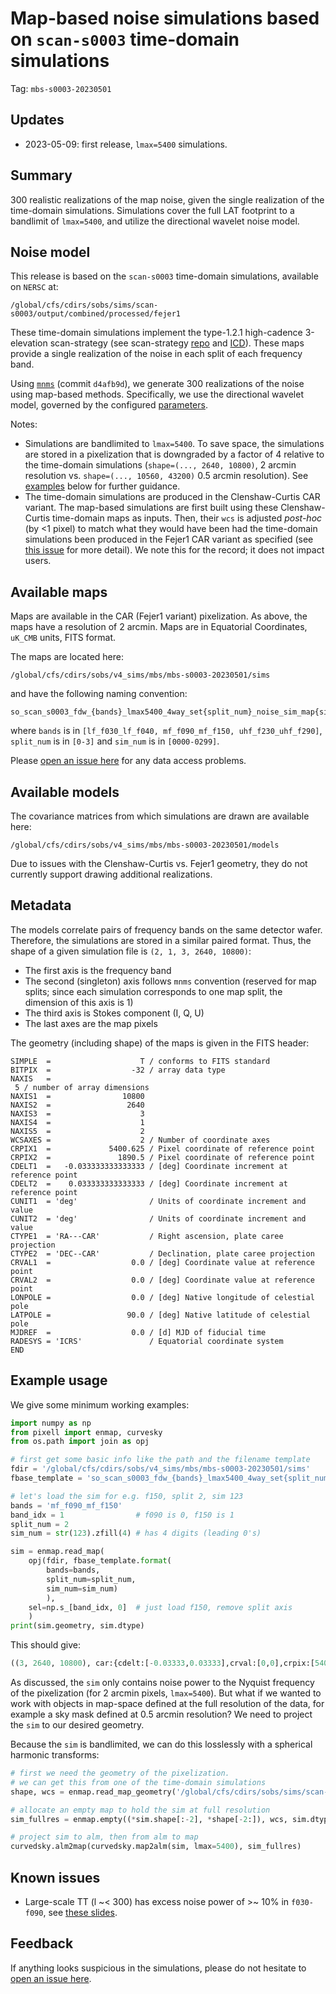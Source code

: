 # Map-based noise simulations based on `scan-s0003` time-domain simulations

Tag: `mbs-s0003-20230501`

## Updates

* 2023-05-09: first release, `lmax=5400` simulations.

## Summary

300 realistic realizations of the map noise, given the single realization of the time-domain simulations. Simulations cover the full LAT footprint to a bandlimit of `lmax=5400`, and utilize the directional wavelet noise model.

## Noise model

This release is based on the `scan-s0003` time-domain simulations, available on `NERSC` at:

    /global/cfs/cdirs/sobs/sims/scan-s0003/output/combined/processed/fejer1

These time-domain simulations implement the type-1.2.1 high-cadence 3-elevation scan-strategy (see scan-strategy [repo](https://github.com/simonsobs/pwg-scripts/tree/master/pwg-tds/scan-strategy-sims-2023) and [ICD](https://docs.google.com/presentation/d/1hInPLZYGQrO1E7j9FxR6UlH5RZarJsQ3mDHzlU0i7I8/edit#slide=id.p)). These maps provide a single realization of the noise in each split of each frequency band. 

Using [`mnms`](https://github.com/simonsobs/mnms) (commit `d4afb9d`), we generate 300 realizations of the noise using map-based methods. Specifically, we use the directional wavelet model, governed by the configured [parameters](parameters/so_scan_s0003.yaml).

Notes:
* Simulations are bandlimited to `lmax=5400`. To save space, the simulations are stored in a pixelization that is downgraded by a factor of 4 relative to the time-domain simulations (`shape=(..., 2640, 10800)`, 2 arcmin resolution vs. `shape=(..., 10560, 43200)` 0.5 arcmin resolution). See [examples](#example-usage) below for further guidance.
* The time-domain simulations are produced in the Clenshaw-Curtis CAR variant. The map-based simulations are first built using these Clenshaw-Curtis time-domain maps as inputs. Then, their `wcs` is adjusted *post-hoc* (by <1 pixel) to match what they would have been had the time-domain simulations been produced in the Fejer1 CAR variant as specified (see [this issue](https://github.com/simonsobs/map_based_simulations/issues/42) for more detail). We note this for the record; it does not impact users.

## Available maps

Maps are available in the CAR (Fejer1 variant) pixelization. As above, the maps have a resolution of 2 arcmin. Maps are in Equatorial Coordinates, `uK_CMB` units, FITS format.

The maps are located here:

    /global/cfs/cdirs/sobs/v4_sims/mbs/mbs-s0003-20230501/sims

and have the following naming convention:

    so_scan_s0003_fdw_{bands}_lmax5400_4way_set{split_num}_noise_sim_map{sim_num}.fits

where `bands` is in `[lf_f030_lf_f040, mf_f090_mf_f150, uhf_f230_uhf_f290]`, `split_num` is in `[0-3]` and `sim_num` is in `[0000-0299]`.

Please [open an issue here](https://github.com/simonsobs/map_based_simulations/issues/new) for any data access problems.

## Available models

The covariance matrices from which simulations are drawn are available here: 

    /global/cfs/cdirs/sobs/v4_sims/mbs/mbs-s0003-20230501/models

Due to issues with the Clenshaw-Curtis vs. Fejer1 geometry, they do not currently support drawing additional realizations.

## Metadata

The models correlate pairs of frequency bands on the same detector wafer. Therefore, the simulations are stored in a similar paired format. Thus, the shape of a given simulation file is `(2, 1, 3, 2640, 10800)`:
* The first axis is the frequency band
* The second (singleton) axis follows `mnms` convention (reserved for map splits; since each simulation corresponds to one map split, the dimension of this axis is 1)
* The third axis is Stokes component (I, Q, U)
* The last axes are the map pixels

The geometry (including shape) of the maps is given in the FITS header:
```
SIMPLE  =                    T / conforms to FITS standard                      
BITPIX  =                  -32 / array data type                                
NAXIS   =
 5 / number of array dimensions                     
NAXIS1  =                10800                                                  
NAXIS2  =                 2640
NAXIS3  =                    3                                                  
NAXIS4  =                    1                                                  
NAXIS5  =                    2                                                  
WCSAXES =                    2 / Number of coordinate axes                      
CRPIX1  =             5400.625 / Pixel coordinate of reference point            
CRPIX2  =               1890.5 / Pixel coordinate of reference point            
CDELT1  =   -0.033333333333333 / [deg] Coordinate increment at reference point  
CDELT2  =    0.033333333333333 / [deg] Coordinate increment at reference point  
CUNIT1  = 'deg'                / Units of coordinate increment and value        
CUNIT2  = 'deg'                / Units of coordinate increment and value        
CTYPE1  = 'RA---CAR'           / Right ascension, plate caree projection        
CTYPE2  = 'DEC--CAR'           / Declination, plate caree projection            
CRVAL1  =                  0.0 / [deg] Coordinate value at reference point      
CRVAL2  =                  0.0 / [deg] Coordinate value at reference point      
LONPOLE =                  0.0 / [deg] Native longitude of celestial pole       
LATPOLE =                 90.0 / [deg] Native latitude of celestial pole        
MJDREF  =                  0.0 / [d] MJD of fiducial time                       
RADESYS = 'ICRS'               / Equatorial coordinate system                   END
```

## Example usage

We give some minimum working examples:
```python
import numpy as np
from pixell import enmap, curvesky
from os.path import join as opj

# first get some basic info like the path and the filename template
fdir = '/global/cfs/cdirs/sobs/v4_sims/mbs/mbs-s0003-20230501/sims'
fbase_template = 'so_scan_s0003_fdw_{bands}_lmax5400_4way_set{split_num}_noise_sim_map{sim_num}.fits'

# let's load the sim for e.g. f150, split 2, sim 123
bands = 'mf_f090_mf_f150'
band_idx = 1                # f090 is 0, f150 is 1
split_num = 2
sim_num = str(123).zfill(4) # has 4 digits (leading 0's)

sim = enmap.read_map(
    opj(fdir, fbase_template.format(
        bands=bands,
        split_num=split_num,
        sim_num=sim_num)
        ),
    sel=np.s_[band_idx, 0]  # just load f150, remove split axis
    )
print(sim.geometry, sim.dtype)
```
This should give:
```python
((3, 2640, 10800), car:{cdelt:[-0.03333,0.03333],crval:[0,0],crpix:[5400.62,1890.50]}) float32
```
As discussed, the `sim` only contains noise power to the Nyquist frequency of the pixelization (for 2 arcmin pixels, `lmax=5400`). But what if we wanted to work with objects in map-space defined at the full resolution of the data, for example a sky mask defined at 0.5 arcmin resolution? We need to project the `sim` to our desired geometry.

Because the `sim` is bandlimited, we can do this losslessly with a spherical harmonic transforms:
```python
# first we need the geometry of the pixelization.
# we can get this from one of the time-domain simulations
shape, wcs = enmap.read_map_geometry('/global/cfs/cdirs/sobs/sims/scan-s0003/output/combined/processed/fejer1/lat01_s25_fullfp_f150_1pass_4way_set02_map.fits')

# allocate an empty map to hold the sim at full resolution
sim_fullres = enmap.empty((*sim.shape[:-2], *shape[-2:]), wcs, sim.dtype)

# project sim to alm, then from alm to map
curvedsky.alm2map(curvedsky.map2alm(sim, lmax=5400), sim_fullres)
```

## Known issues

* Large-scale TT (l ~< 300) has excess noise power of >~ 10% in `f030-f090`, see [these slides](https://drive.google.com/drive/folders/1-VHHW8YbRubNix0qza3MfPqHRVey0eAX).

## Feedback

If anything looks suspicious in the simulations, please do not hesitate to [open an issue here](https://github.com/simonsobs/mnms/issues/new).
